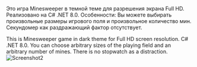 Это игра Minesweeper в темной теме для разрешения экрана Full HD. Реализовано на C# .NET 8.0.
Особенности: Вы можете выбирать произвольные размеры игрового поля и произвольное количество мин.
Секундомер как раздражающий фактор отсутствует.

This is Minesweeper game in dark theme for Full HD screen resolution. C# .NET 8.0.
You can choose arbitrary sizes of the playing field and an arbitrary number of mines.
There is no stopwatch as a distraction.
![Screenshot2](https://github.com/Nefesirius/Saper/assets/165062706/d25abe24-d7cc-4859-9ae7-94a5d7fcac7d)
